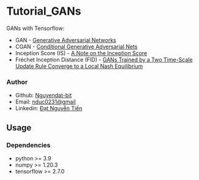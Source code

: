# Tutorial_GANs
GANs with Tensorflow:
- GAN - <a href = 'https://arxiv.org/abs/1406.2661'>Generative Adversarial Networks</a>
- CGAN - <a href = 'https://arxiv.org/abs/1411.1784'>Conditional Generative Adversarial Nets</a>
- Inception Score (IS) - <a href = 'https://arxiv.org/pdf/1801.01973.pdf#:~:text=The%20Inception%20Score%20is%20a,from%20the%20CIFAR%2D10%20dataset.'>A Note on the Inception Score</a>
- Fréchet Inception Distance (FID) - <a href = 'https://arxiv.org/abs/1706.08500'>GANs Trained by a Two Time-Scale Update Rule Converge to a Local Nash Equilibrium</a>

### Author
<ul>
    <li>Github: <a href = "https://github.com/Nguyendat-bit">Nguyendat-bit</a> </li>
    <li>Email: <a href = "nduc0231@gmai.com">nduc0231@gmail</a></li>
    <li>Linkedin: <a href = "https://www.linkedin.com/in/nguyendat4801">Đạt Nguyễn Tiến</a></li>
</ul>

## Usage
### Dependencies
- python >= 3.9
- numpy >= 1.20.3
- tensorflow >= 2.7.0

